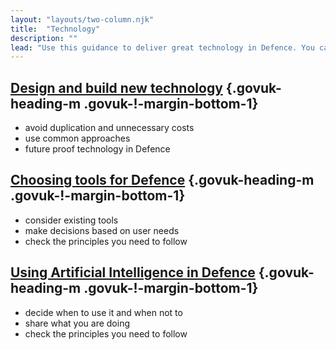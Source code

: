 ```yaml
---
layout: "layouts/two-column.njk"
title:  "Technology"
description: ""
lead: "Use this guidance to deliver great technology in Defence. You can find general guidance on GOV.UK."
---
```


## [Design and build new technology](/technology/design-and-build-new-technology/) {.govuk-heading-m .govuk-!-margin-bottom-1}

- avoid duplication and unnecessary costs
- use common approaches 
- future proof technology in Defence

## [Choosing tools for Defence](/technology/enterprise-tooling-principles) {.govuk-heading-m .govuk-!-margin-bottom-1}

- consider existing tools 
- make decisions based on user needs
- check the principles you need to follow

## [Using Artificial Intelligence in Defence](/technology/) {.govuk-heading-m .govuk-!-margin-bottom-1}

- decide when to use it and when not to
- share what you are doing
- check the principles you need to follow


